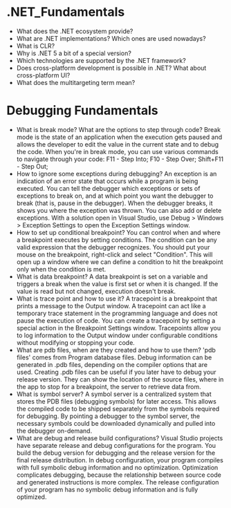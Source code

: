 # .NET_Fundamentals

- What does the .NET ecosystem provide?
- What are .NET implementations? Which ones are used nowadays?
- What is CLR?
- Why is .NET 5 a bit of a special version?
- Which technologies are supported by the .NET framework?
- Does cross-platform development is possible in .NET? What about cross-platform UI?
- What does the multitargeting term mean?

# Debugging Fundamentals

- What is break mode? What are the options to step through code?
Break mode is the state of an application when the execution gets paused and allows the developer to edit the value in the current state and to debug the code. When you're in break mode, you can use various commands to navigate through your code:
F11 - Step Into; F10 - Step Over; Shift+F11 - Step Out;
- How to ignore some exceptions during debugging?
An exception is an indication of an error state that occurs while a program is being executed. You can tell the debugger which exceptions or sets of exceptions to break on, and at which point you want the debugger to break (that is, pause in the debugger). When the debugger breaks, it shows you where the exception was thrown. You can also add or delete exceptions. With a solution open in Visual Studio, use Debug > Windows > Exception Settings to open the Exception Settings window.
- How to set up conditional breakpoint?
You can control when and where a breakpoint executes by setting conditions. The condition can be any valid expression that the debugger recognizes. You should put your mouse on the breakpoint, right-click and select "Condition". This will open up a window where we can define a condition to hit the breakpoint only when the condition is met. 
- What is data breakpoint?
A data breakpoint is set on a variable and triggers a break when the value is first set or when it is changed.
If the value is read but not changed, execution doesn't break.
- What is trace point and how to use it?
A tracepoint is a breakpoint that prints a message to the Output window. A tracepoint can act like a temporary trace statement in the programming language and does not pause the execution of code. You can create a tracepoint by setting a special action in the Breakpoint Settings window. Tracepoints allow you to log information to the Output window under configurable conditions without modifying or stopping your code. 
- What are pdb files, when are they created and how to use them?
'pdb files' comes from Program database files. Debug information can be generated in .pdb files, depending on the compiler options that are used. Creating .pdb files can be useful if you later have to debug your release version. They can show the location of the source files, where in the app to stop for a breakpoint, the server to retrieve data from.
- What is symbol server?
 A symbol server is a centralized system that stores the PDB files (debugging symbols) for later access. This allows the compiled code to be shipped separately from the symbols required for debugging. By pointing a debugger to the symbol server, the necessary symbols could be downloaded dynamically and pulled into the debugger on-demand.
- What are debug and release build configurations?
Visual Studio projects have separate release and debug configurations for the program. You build the debug version for debugging and the release version for the final release distribution. In debug configuration, your program compiles with full symbolic debug information and no optimization. Optimization complicates debugging, because the relationship between source code and generated instructions is more complex.
The release configuration of your program has no symbolic debug information and is fully optimized.
